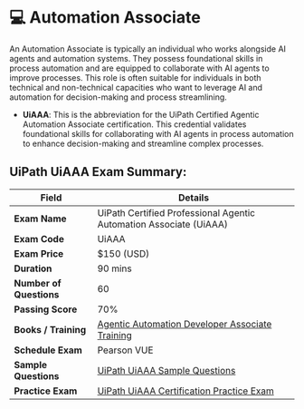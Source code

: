 # 💻 Automation Associate
  
An Automation Associate is typically an individual who works alongside AI agents and automation systems. They possess foundational skills in process automation and are equipped to collaborate with AI agents to improve processes. This role is often suitable for individuals in both technical and non-technical capacities who want to leverage AI and automation for decision-making and process streamlining.

- **UiAAA**: This is the abbreviation for the UiPath Certified Agentic Automation Associate certification. This credential validates foundational skills for collaborating with AI agents in process automation to enhance decision-making and streamline complex processes.

## UiPath UiAAA Exam Summary:

| **Field**             | **Details** |
|------------------------|-------------|
| **Exam Name** | UiPath Certified Professional Agentic Automation Associate (UiAAA) |
| **Exam Code** | UiAAA |
| **Exam Price** | $150 (USD) |
| **Duration** | 90 mins |
| **Number of Questions** | 60 |
| **Passing Score** | 70% |
| **Books / Training** | [Agentic Automation Developer Associate Training](https://academy.uipath.com/learning-plans/agentic-automation-developer-associate-training) |
| **Schedule Exam** | Pearson VUE |
| **Sample Questions** | [UiPath UiAAA Sample Questions](https://www.certfun.com/uipath/uipath-uiaaa-certification-sample-questions) |
| **Practice Exam** | [UiPath UiAAA Certification Practice Exam](https://www.certfun.com/uipath/uiaaa-uipath-agentic-automation-associate) |

